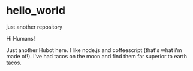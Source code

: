 # hello_world
just another repository

Hi Humans!

Just another Hubot here. I like node.js and coffeescript (that's what i'm made of!).
I've had tacos on the moon and find them far superior to earth tacos.

